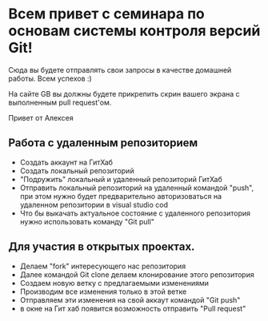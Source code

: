 # Всем привет с семинара по основам системы контроля версий Git!

Сюда вы будете отправлять свои запросы в качестве домашней работы. Всем успехов :)

На сайте GB вы должны будете прикрепить скрин вашего экрана с выполненным pull request'ом.


Привет от Алексея

 ## Работа с удаленным репозиторием

 * Создать аккаунт на ГитХаб
 * Создать локальный репозиторий 
 * "Подружить" локальный  и удаленный репозиторий ГитХаб
 * Отправить локальный репозиторий на удаленный командой "push", при этом нужно будет предварительно авторизоваться на удаленном репозитории в visual studio cod
 * Что бы выкачать актуальное состояние с удаленного репозитория нужно использовать команду  "Git pull" 
 
 ## Для участия в открытых проектах.

 * Делаем "fork" интересующего нас репозитория
 * Далее командой Git clone делаем клонирование этого репозитория
 * Создаем новую ветку с предлагаемыми изменениями
 * Производим все изменения только в этой ветке
 * Отправляем эти изменения на свой аккаут командой "Git push"
 * в окне на Гит хаб появится возможность отправить "Pull request"
